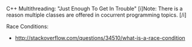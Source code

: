 C++ Multithreading: "Just Enough To Get In Trouble"
[i]Note: There is a reason multiple classes are offered in cocurrent programming topics. [/i]

Race Conditions:
* http://stackoverflow.com/questions/34510/what-is-a-race-condition
